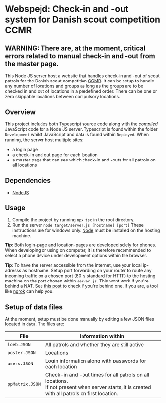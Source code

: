 # Webspejd: Check-in and -out system for Danish scout competition CCMR

WARNING: There are, at the moment, critical errors related to manual check-in and -out from the master page.
--
This Node JS server host a website that handles check-in and -out of scout
patrols for the Danish scout competition [CCMR](https://ccmr.dk/). It can be
setup to handle any number of locations and groups as long as the groups are to
be checked in and out of locations in a predefined order. There can be one or
zero skippable locations between compulsory locations.

## Overview
This project includes both Typescript source code along with the *compiled*
JavaScript code for a Node JS server. Typescript is found within the folder
`Development` whilst JavaScript and data is found within `Deployed`.  When
running, the server host multiple sites:
- a login page
- a check-in and out page for each location
- a master page that can see which check-in and -outs for all patrols on all locations

## Dependencies
* [NodeJS](https://nodejs.org)

## Usage
1. Compile the project by running `npx tsc` in the root directory.
2. Run the server `node target/server.js [hostname] [port]`
These instructions are for windows only.
[Node](https://nodejs.org) must be installed on the hosting machine. 

**Tip**: Both login-page and location-pages are developed solely for phones.
When developing or using on computer, it is therefore recommended to select a
phone device under development options within the browser.

**Tip**: To have the server accessible from the internet, use your local
ip-adresss as hostname. Setup port forwarding on your router to route any
incoming traffic on a chosen port (80 is standard for HTTP) to the hosting
machine on the port chosen within `server.js`. This wont work if you're behind
a NAT. See [this post](https://superuser.com/questions/1630106/how-do-i-find-out-if-my-isp-has-put-me-behind-a-nat-will-dynamic-dns-work-with)
to check if you're behind one. If you are, a tool like
[ngrok](https://ngrok.com/) can help you.

## Setup of data files
At the moment, setup must be done manually by editing a few JSON files located in `data`. The files are:

| File            | Information within                                                                                                                                |
| --------------- | ------------------------------------------------------------------------------------------------------------------------------------------------- |
| `loeb.JSON`     | All patrols and whether they are still active                                                                                                     |
| `poster.JSON`   | Locations                                                                                                                                         |
| `users.JSON`    | Login information along with passwords for each location                                                                                          |
| `ppMatrix.JSON` | Check-in and -out times for all patrols on all locations.<br>If not present when server starts, it is created with all patrols on first location. |

